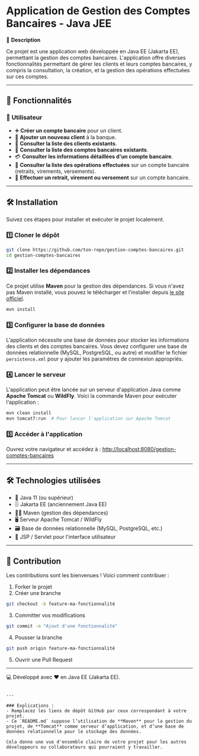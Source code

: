 # Application de Gestion des Comptes Bancaires - Java JEE

📌 **Description**

Ce projet est une application web développée en Java EE (Jakarta EE), permettant la gestion des comptes bancaires. L'application offre diverses fonctionnalités permettant de gérer les clients et leurs comptes bancaires, y compris la consultation, la création, et la gestion des opérations effectuées sur ces comptes.

---

## 🚀 Fonctionnalités

### 👥 **Utilisateur**
- ➕ **Créer un compte bancaire** pour un client.
- 👤 **Ajouter un nouveau client** à la banque.
- 📃 **Consulter la liste des clients existants**.
- 🏦 **Consulter la liste des comptes bancaires existants**.
- 💳 **Consulter les informations détaillées d'un compte bancaire**.
- 💼 **Consulter la liste des opérations effectuées** sur un compte bancaire (retraits, virements, versements).
- 💸 **Effectuer un retrait, virement ou versement** sur un compte bancaire.

---

## 🛠 **Installation**

Suivez ces étapes pour installer et exécuter le projet localement.

### 1️⃣ **Cloner le dépôt**

```bash
git clone https://github.com/ton-repo/gestion-comptes-bancaires.git
cd gestion-comptes-bancaires
```

### 2️⃣ **Installer les dépendances**
Ce projet utilise **Maven** pour la gestion des dépendances. Si vous n'avez pas Maven installé, vous pouvez le télécharger et l'installer depuis [le site officiel](https://maven.apache.org/).

```bash
mvn install
```

### 3️⃣ **Configurer la base de données**
L'application nécessite une base de données pour stocker les informations des clients et des comptes bancaires. Vous devez configurer une base de données relationnelle (MySQL, PostgreSQL, ou autre) et modifier le fichier `persistence.xml` pour y ajouter les paramètres de connexion appropriés.

### 4️⃣ **Lancer le serveur**
L'application peut être lancée sur un serveur d'application Java comme **Apache Tomcat** ou **WildFly**. Voici la commande Maven pour exécuter l'application :

```bash
mvn clean install
mvn tomcat7:run  # Pour lancer l'application sur Apache Tomcat
```

### 5️⃣ **Accéder à l'application**
Ouvrez votre navigateur et accédez à :
[http://localhost:8080/gestion-comptes-bancaires](http://localhost:8080/gestion-comptes-bancaires)

---

## 🛠 **Technologies utilisées**

- 🐍 Java 11 (ou supérieur)
- 🗄️ Jakarta EE (anciennement Java EE)
- 🧑‍💻 Maven (gestion des dépendances)
- 🖥️ Serveur Apache Tomcat / WildFly
- 🗃️ Base de données relationnelle (MySQL, PostgreSQL, etc.)
- 🎨 JSP / Servlet pour l'interface utilisateur

---

## 🤝 Contribution

Les contributions sont les bienvenues ! Voici comment contribuer :

1. Forker le projet
2. Créer une branche
```bash
git checkout -b feature-ma-fonctionnalité
```
3. Committer vos modifications
```bash
git commit -m "Ajout d'une fonctionnalité"
```
4. Pousser la branche
```bash
git push origin feature-ma-fonctionnalité
```
5. Ouvrir une Pull Request

---

💻 Développé avec ❤️ en Java EE (Jakarta EE).
```

---

### Explications :
- Remplacez les liens de dépôt GitHub par ceux correspondant à votre projet.
- Ce `README.md` suppose l’utilisation de **Maven** pour la gestion du projet, de **Tomcat** comme serveur d’application, et d’une base de données relationnelle pour le stockage des données.
  
Cela donne une vue d'ensemble claire de votre projet pour les autres développeurs ou collaborateurs qui pourraient y travailler.